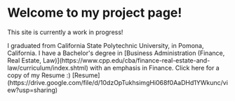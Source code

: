 # Welcome to my project page!
<p> This site is currently a work in progress! <p></p>
I graduated from California State Polytechnic University, in Pomona, California. I have a Bachelor's degree in [Business Administration (Finance, Real Estate, Law)](https://www.cpp.edu/cba/finance-real-estate-and-law/curriculum/index.shtml) with an emphasis in Finance.
Click here for a copy of my Resume :)  [Resume](https://drive.google.com/file/d/10dzOpTukhsimgHi068f0AaDHd1YWkunc/view?usp=sharing)

